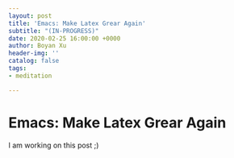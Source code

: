 ```yaml
---
layout: post
title: 'Emacs: Make Latex Grear Again'
subtitle: "(IN-PROGRESS)"
date: 2020-02-25 16:00:00 +0000
author: Boyan Xu
header-img: ''
catalog: false
tags:
- meditation

---
```

# Emacs: Make Latex Grear Again

I am working on this post  ;)